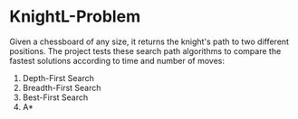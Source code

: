 # KnightL-Problem
Given a chessboard of any size, it returns the knight's path to two different positions.
The project tests these search path algorithms to compare the fastest solutions according to time and number of moves:
1) Depth-First Search
2) Breadth-First Search
3) Best-First Search
4) A*

